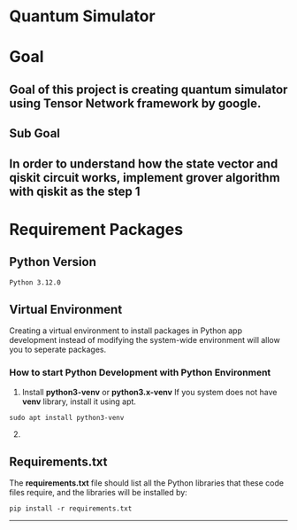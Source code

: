 Quantum Simulator 
===

# Goal 

Goal of this project is creating quantum simulator using Tensor Network framework by google.
---

<!-- TODO -->
## Sub Goal

In order to understand how the state vector and qiskit circuit works, implement grover algorithm with qiskit as the step 1
---

# Requirement Packages

## Python Version
    Python 3.12.0 

## Virtual Environment
Creating a virtual environment to install packages in Python app development instead of modifying the system-wide environment will allow you to seperate packages.

### How to start Python Development with Python Environment
1. Install **python3-venv** or **python3.x-venv**
If you system does not have **venv** library, install it using apt.
>   
    sudo apt install python3-venv

2. 

## Requirements.txt
The **requirements.txt** file should list all the Python libraries that these code files require, and the libraries will be installed by:
>
    pip install -r requirements.txt
---
